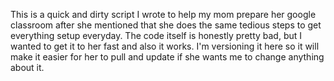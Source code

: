 This is a quick and dirty script I wrote to help my mom prepare her google classroom after she mentioned that she does the same tedious steps to get everything setup everyday. The code itself is honestly pretty bad, but I wanted to get it to her fast and also it works. I'm versioning it here so it will make it easier for her to pull and update if she wants me to change anything about it.
